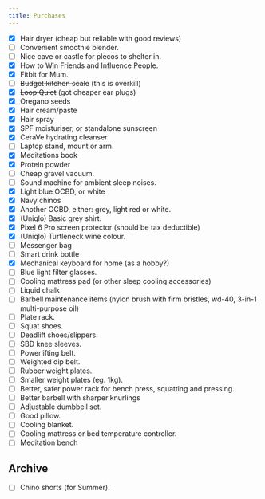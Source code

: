 ```yaml
---
title: Purchases
---
```


- [x] Hair dryer (cheap but reliable with good reviews)
- [ ] Convenient smoothie blender.
- [ ] Nice cave or castle for plecos to shelter in.
- [x] How to Win Friends and Influence People.
- [x] Fitbit for Mum.
- [ ] ~~Budget kitchen scale~~ (this is overkill)
- [x] ~~Loop Quiet~~ (got cheaper ear plugs)
- [x] Oregano seeds
- [x] Hair cream/paste
- [x] Hair spray
- [x] SPF moisturiser, or standalone sunscreen
- [x] CeraVe hydrating cleanser
- [ ] Laptop stand, mount or arm.
- [x] Meditations book
- [x] Protein powder
- [ ] Cheap gravel vacuum.
- [ ] Sound machine for ambient sleep noises.
- [x] Light blue OCBD, or white
- [x] Navy chinos
- [x] Another OCBD, either: grey, light red or white.
- [x] (Uniqlo) Basic grey shirt.
- [x] Pixel 6 Pro screen protector (should be tax deductible)
- [x] (Uniqlo) Turtleneck wine colour.
- [ ] Messenger bag
- [ ] Smart drink bottle
- [x] Mechanical keyboard for home (as a hobby?)
- [ ] Blue light filter glasses.
- [ ] Cooling mattress pad (or other sleep cooling accessories)
- [ ] Liquid chalk
- [ ] Barbell maintenance items (nylon brush with firm bristles, wd-40, 3-in-1 multi-purpose oil)
- [ ] Plate rack.
- [ ] Squat shoes.
- [ ] Deadlift shoes/slippers.
- [ ] SBD knee sleeves.
- [ ] Powerlifting belt.
- [ ] Weighted dip belt.
- [ ] Rubber weight plates.
- [ ] Smaller weight plates (eg. 1kg).
- [ ] Better, safer power rack for bench press, squatting and pressing.
- [ ] Better barbell with sharper knurlings
- [ ] Adjustable dumbbell set.
- [ ] Good pillow.
- [ ] Cooling blanket.
- [ ] Cooling mattress or bed temperature controller.
- [ ] Meditation bench

## Archive
- [ ] Chino shorts (for Summer).

